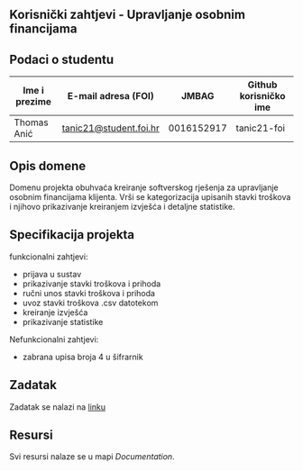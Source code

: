 ## Korisnički zahtjevi - Upravljanje osobnim financijama

## Podaci o studentu

Ime i prezime | E-mail adresa (FOI)    |    JMBAG   | Github korisničko ime
------------  | ---------------------- | ---------- | ---------------------
Thomas Anić   | tanic21@student.foi.hr | 0016152917 | tanic21-foi


## Opis domene
Domenu projekta obuhvaća kreiranje softverskog rješenja za upravljanje osobnim financijama klijenta. Vrši se kategorizacija upisanih stavki troškova i njihovo prikazivanje kreiranjem izvješća i detaljne statistike.

## Specifikacija projekta

funkcionalni zahtjevi:
- prijava u sustav
- prikazivanje stavki troškova i prihoda
- ručni unos stavki troškova i prihoda
- uvoz stavki troškova .csv datotekom
- kreiranje izvješća
- prikazivanje statistike


Nefunkcionalni zahtjevi:
- zabrana upisa broja 4 u šifrarnik

## Zadatak
Zadatak se nalazi na [linku](https://github.com/foivz/pi2023-zadace-tanic21-foi/blob/master/Documentation/Korisni%C4%8Dki%20zahtjevi%20-%20Upravljanje%20osobnim%20financijama.pdf)

## Resursi
Svi resursi nalaze se u mapi _Documentation_.
